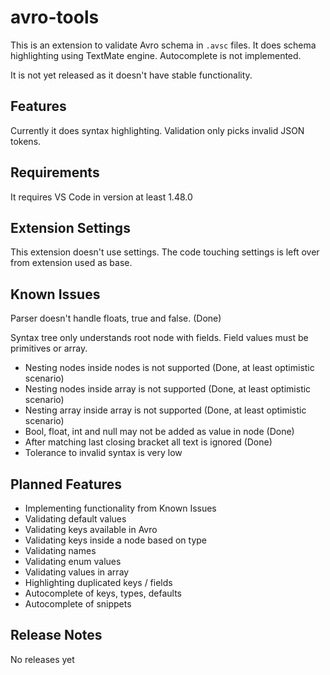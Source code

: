 # avro-tools

This is an extension to validate Avro schema in `.avsc` files. It does schema highlighting using TextMate engine. Autocomplete is not implemented.

It is not yet released as it doesn't have stable functionality.

## Features

Currently it does syntax highlighting. Validation only picks invalid JSON tokens.

## Requirements

It requires VS Code in version at least 1.48.0

## Extension Settings

This extension doesn't use settings. The code touching settings is left over from extension used as base.

## Known Issues

Parser doesn't handle floats, true and false. (Done)

Syntax tree only understands root node with fields. Field values must be primitives or array.

* Nesting nodes inside nodes is not supported (Done, at least optimistic scenario)
* Nesting nodes inside array is not supported (Done, at least optimistic scenario)
* Nesting array inside array is not supported (Done, at least optimistic scenario)
* Bool, float, int and null may not be added as value in node (Done)
* After matching last closing bracket all text is ignored (Done)
* Tolerance to invalid syntax is very low

## Planned Features

* Implementing functionality from Known Issues
* Validating default values
* Validating keys available in Avro
* Validating keys inside a node based on type
* Validating names
* Validating enum values
* Validating values in array
* Highlighting duplicated keys / fields
* Autocomplete of keys, types, defaults
* Autocomplete of snippets

## Release Notes

No releases yet